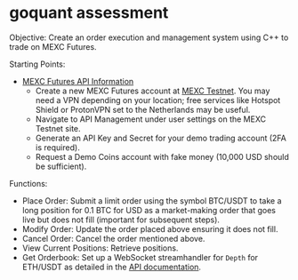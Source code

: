 
# goquant assessment

Objective: Create an order execution and management system using C++ to trade on MEXC Futures.

Starting Points:
- [MEXC Futures API Information](https://www.mexc.com/support/articles/5705980230169)
  - Create a new MEXC Futures account at [MEXC Testnet](https://futures.testnet.mexc.com/exchange). You may need a VPN depending on your location; free services like Hotspot Shield or ProtonVPN set to the Netherlands may be useful.
  - Navigate to API Management under user settings on the MEXC Testnet site.
  - Generate an API Key and Secret for your demo trading account (2FA is required).
  - Request a Demo Coins account with fake money (10,000 USD should be sufficient).

Functions:
- Place Order: Submit a limit order using the symbol BTC/USDT to take a long position for 0.1 BTC for USD as a market-making order that goes live but does not fill (important for subsequent steps).
- Modify Order: Update the order placed above ensuring it does not fill.
- Cancel Order: Cancel the order mentioned above.
- View Current Positions: Retrieve positions.
- Get Orderbook: Set up a WebSocket streamhandler for `Depth` for ETH/USDT as detailed in the [API documentation](https://mexcdevelop.github.io/apidocs/contract_v1_en/?python#public-channels).


